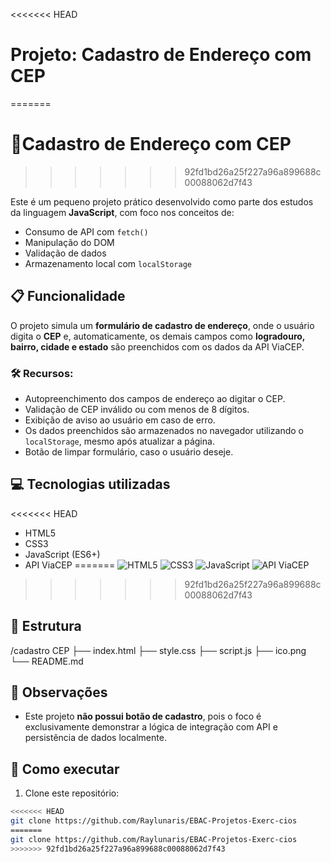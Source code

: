 <<<<<<< HEAD
# Projeto: Cadastro de Endereço com CEP
=======
# 📝Cadastro de Endereço com CEP
>>>>>>> 92fd1bd26a25f227a96a899688c00088062d7f43

Este é um pequeno projeto prático desenvolvido como parte dos estudos da linguagem **JavaScript**, com foco nos conceitos de:

- Consumo de API com `fetch()`
- Manipulação do DOM
- Validação de dados
- Armazenamento local com `localStorage`

## 📋 Funcionalidade

O projeto simula um **formulário de cadastro de endereço**, onde o usuário digita o **CEP** e, automaticamente, os demais campos como **logradouro, bairro, cidade e estado** são preenchidos com os dados da API ViaCEP.

### 🛠️ Recursos:

- Autopreenchimento dos campos de endereço ao digitar o CEP.
- Validação de CEP inválido ou com menos de 8 dígitos.
- Exibição de aviso ao usuário em caso de erro.
- Os dados preenchidos são armazenados no navegador utilizando o `localStorage`, mesmo após atualizar a página.
- Botão de limpar formulário, caso o usuário deseje.

## 💻 Tecnologias utilizadas

<<<<<<< HEAD
- HTML5
- CSS3
- JavaScript (ES6+)
- API ViaCEP
=======
![HTML5](https://img.shields.io/badge/HTML5-E34F26?style=for-the-badge&logo=html5&logoColor=white)
![CSS3](https://img.shields.io/badge/CSS3-1572B6?style=for-the-badge&logo=css3&logoColor=white)
![JavaScript](https://img.shields.io/badge/JavaScript-F7DF1E?style=for-the-badge&logo=javascript&logoColor=black)
![API ViaCEP](https://img.shields.io/badge/API_ViaCEP-darkblue?style=for-the-badge&logo=data%3Aimage%2Fsvg%2Bxml%3Bbase64%2CPHN2ZyB2aWV3Qm94PSIwIDAgMjQgMjQiIHhtbG5zPSJodHRwOi8vd3d3LnczLm9yZy8yMDAwL3N2ZyI%2BPHBhdGggZD0iTTEyIDJjNS41MjMgMCAxMCA0LjQ3NyAxMCAxMHMtNC40NzcgMTAtMTAgMTAtMTAtNC40NzctMTAtMTBjMC01LjUyMyA0LjQ3Ny0xMCAxMC0xMFptMCAyYy00LjQxOCAwLTggMy41ODItOCA4czMuNTgyIDggOCA4IDgtMy41ODIgOC04LTMuNTgyLTgtOC04em0wIDJjMi4yMDkgMCA0IDEuNzkgNCA0cy0xLjc5IDQtNCA0LTQtMS43OS00LTRzMS43OS00IDQtNHoiIGZpbGw9IiNGRkZGRkYiLz48L3N2Zz4%3D&logoColor=white)
>>>>>>> 92fd1bd26a25f227a96a899688c00088062d7f43

## 📁 Estrutura

/cadastro CEP
├── index.html
├── style.css
├── script.js
├── ico.png
└── README.md

## 📌 Observações

- Este projeto **não possui botão de cadastro**, pois o foco é exclusivamente demonstrar a lógica de integração com API e persistência de dados localmente.

## 🚀 Como executar

1. Clone este repositório:
```bash
<<<<<<< HEAD
git clone https://github.com/Raylunaris/EBAC-Projetos-Exerc-cios
=======
git clone https://github.com/Raylunaris/EBAC-Projetos-Exerc-cios
>>>>>>> 92fd1bd26a25f227a96a899688c00088062d7f43
